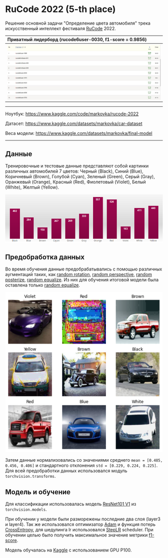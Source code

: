 # RuCode 2022 (5-th place)

Решение основной задачи "Определение цвета автомобиля" трека искусственный интеллект фестиваля [RuCode](https://rucode.net/) 2022.

Приватный лидерборд (rucode6user-0030, f1-score = 0.9856)  |
:----------------------------------------------------------|
![](imgs/private_lb.jpg)                                   |

---
Ноутбук: https://www.kaggle.com/code/markovka/rucode-2022

Датасет: https://www.kaggle.com/datasets/markovka/car-dataset

Веса модели: https://www.kaggle.com/datasets/markovka/final-model

---


## Данные
Тренировочные и тестовые данные представляют собой картинки различных автомобилей 7 цветов:
Черный (Black), Синий (Blue), Коричневый (Brown), Голубой (Cyan), Зеленый (Green), Серый (Gray), 
Оранжевый (Orange), Красный (Red), Фиолетовый (Violet), Белый (White), Желтый (Yellow).

![](imgs/color_distr.png)


## Предобработка данных
Во время обучения данные предобрабатывались с помощью различных аугментаций таких, как [random rotation](https://pytorch.org/vision/main/generated/torchvision.transforms.RandomRotation.html), [random perspective](https://pytorch.org/vision/main/generated/torchvision.transforms.RandomPerspective.html), [random posterize](https://pytorch.org/vision/stable//generated/torchvision.transforms.v2.RandomPosterize.html), [random equalize](https://pytorch.org/vision/stable//generated/torchvision.transforms.v2.RandomEqualize.html).
Из них для обучения итоговой модели была оставлена только <u>random equalize</u>.

![](imgs/train_aug.png)

Затем данные нормализовались со значениями среднего ```mean = [0.485, 0.456, 0.406]``` и стандартного отклонения ```std = [0.229, 0.224, 0.225]```. Для всей предобработки данных использовался модуль ```torchvision.transforms```.

## Модель и обучение
Для классификации использовалась модель [ResNet101 V1](https://pytorch.org/vision/stable//models/generated/torchvision.models.resnet101.html) из ```torchvision.models```.

При обучении у модели были разморежены последние два слоя (layer3 и layer4).
Так же использовался оптимизатор [Adam](https://pytorch.org/docs/stable/generated/torch.optim.Adam.html) и функция потерь [CrossEntropy](https://pytorch.org/docs/stable/generated/torch.nn.CrossEntropyLoss.html), для шедулинга lr использовался [StepLR](https://pytorch.org/docs/stable/generated/torch.optim.lr_scheduler.StepLR.html) scheduler. При обучении целью было получить максимальное значение метрики [f1-score](https://scikit-learn.org/stable/modules/generated/sklearn.metrics.f1_score.html).


Модель обучалась на [Kaggle](https://www.kaggle.com/) с использованием GPU P100.

